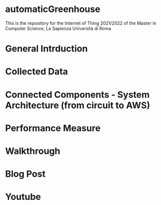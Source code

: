 # automaticGreenhouse
This is the repository for the Internet of Thing 2021/2022 of the Master in Computer Science, La Sapienza Università di Roma


# General Intrduction

# Collected Data

# Connected Components - System Architecture (from circuit to AWS)

# Performance Measure

# Walkthrough

# Blog Post

# Youtube
